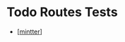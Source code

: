 # Todo Routes Tests

- [[mintter]]

[//begin]: # "Autogenerated link references for markdown compatibility"
[mintter]: mintter "Mintter"
[//end]: # "Autogenerated link references"
